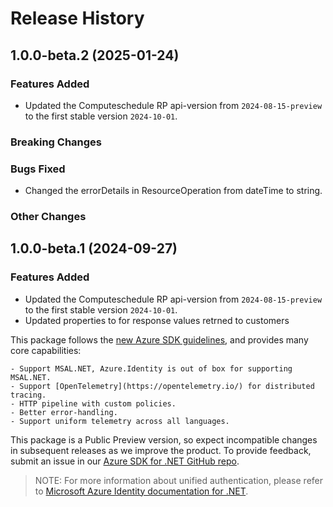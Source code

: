 # Release History

## 1.0.0-beta.2 (2025-01-24)

### Features Added
- Updated the Computeschedule RP api-version from `2024-08-15-preview` to the first stable version `2024-10-01`.

### Breaking Changes

### Bugs Fixed
- Changed the errorDetails in ResourceOperation from dateTime to string.

### Other Changes

## 1.0.0-beta.1 (2024-09-27)

### Features Added
- Updated the Computeschedule RP api-version from `2024-08-15-preview` to the first stable version `2024-10-01`.
- Updated properties to for response values retrned to customers

This package follows the [new Azure SDK guidelines](https://azure.github.io/azure-sdk/general_introduction.html), and provides many core capabilities:

    - Support MSAL.NET, Azure.Identity is out of box for supporting MSAL.NET.
    - Support [OpenTelemetry](https://opentelemetry.io/) for distributed tracing.
    - HTTP pipeline with custom policies.
    - Better error-handling.
    - Support uniform telemetry across all languages.

This package is a Public Preview version, so expect incompatible changes in subsequent releases as we improve the product. To provide feedback, submit an issue in our [Azure SDK for .NET GitHub repo](https://github.com/Azure/azure-sdk-for-net/issues).

> NOTE: For more information about unified authentication, please refer to [Microsoft Azure Identity documentation for .NET](https://learn.microsoft.com/dotnet/api/overview/azure/identity-readme?view=azure-dotnet).
